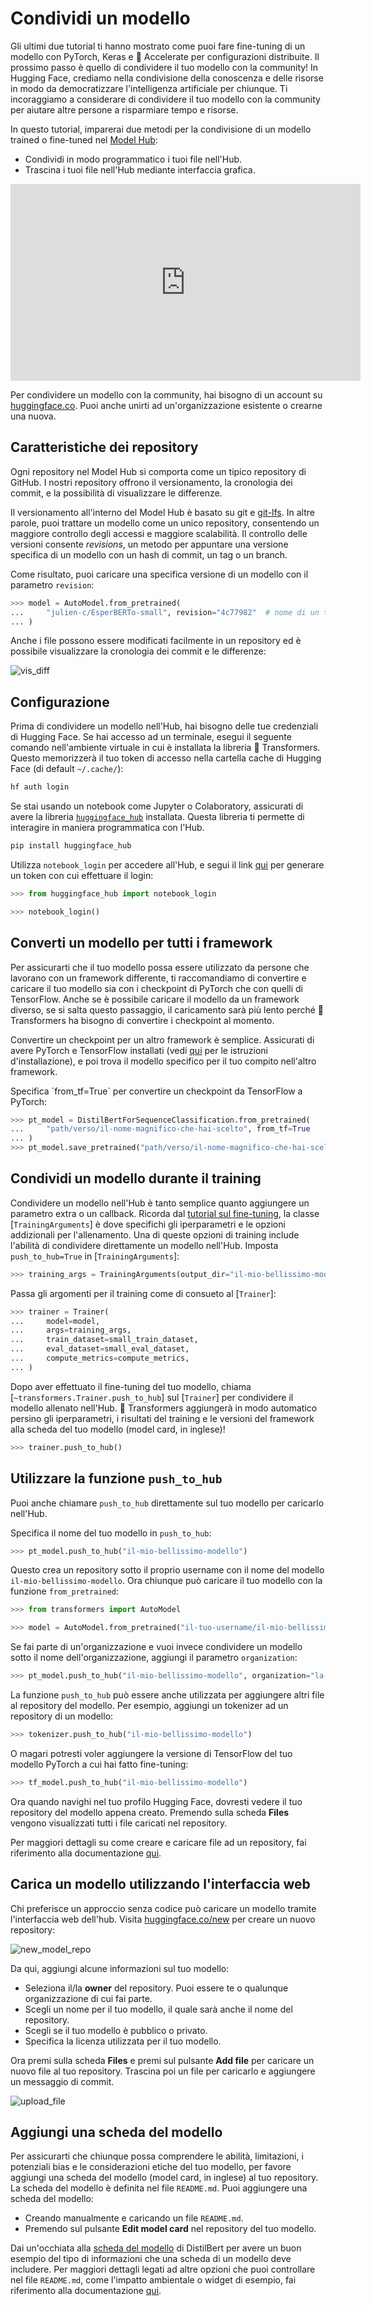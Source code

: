 <!--Copyright 2022 The HuggingFace Team. All rights reserved.

Licensed under the Apache License, Version 2.0 (the "License"); you may not use this file except in compliance with
the License. You may obtain a copy of the License at

http://www.apache.org/licenses/LICENSE-2.0

Unless required by applicable law or agreed to in writing, software distributed under the License is distributed on
an "AS IS" BASIS, WITHOUT WARRANTIES OR CONDITIONS OF ANY KIND, either express or implied. See the License for the
specific language governing permissions and limitations under the License.

⚠️ Note that this file is in Markdown but contain specific syntax for our doc-builder (similar to MDX) that may not be
rendered properly in your Markdown viewer.

-->

# Condividi un modello

Gli ultimi due tutorial ti hanno mostrato come puoi fare fine-tuning di un modello con PyTorch, Keras e 🤗 Accelerate per configurazioni distribuite. Il prossimo passo è quello di condividere il tuo modello con la community! In Hugging Face, crediamo nella condivisione della conoscenza e delle risorse in modo da democratizzare l'intelligenza artificiale per chiunque. Ti incoraggiamo a considerare di condividere il tuo modello con la community per aiutare altre persone a risparmiare tempo e risorse.

In questo tutorial, imparerai due metodi per la condivisione di un modello trained o fine-tuned nel [Model Hub](https://huggingface.co/models):

- Condividi in modo programmatico i tuoi file nell'Hub.
- Trascina i tuoi file nell'Hub mediante interfaccia grafica.

<iframe width="560" height="315" src="https://www.youtube.com/embed/XvSGPZFEjDY" title="YouTube video player"
frameborder="0" allow="accelerometer; autoplay; clipboard-write; encrypted-media; gyroscope;
picture-in-picture" allowfullscreen></iframe>

<Tip>

Per condividere un modello con la community, hai bisogno di un account su [huggingface.co](https://huggingface.co/join). Puoi anche unirti ad un'organizzazione esistente o crearne una nuova.

</Tip>

## Caratteristiche dei repository

Ogni repository nel Model Hub si comporta come un tipico repository di GitHub. I nostri repository offrono il versionamento, la cronologia dei commit, e la possibilità di visualizzare le differenze.

Il versionamento all'interno del Model Hub è basato su git e [git-lfs](https://git-lfs.github.com/). In altre parole, puoi trattare un modello come un unico repository, consentendo un maggiore controllo degli accessi e maggiore scalabilità. Il controllo delle versioni consente *revisions*, un metodo per appuntare una versione specifica di un modello con un hash di commit, un tag o un branch.

Come risultato, puoi caricare una specifica versione di un modello con il parametro `revision`:

```py
>>> model = AutoModel.from_pretrained(
...     "julien-c/EsperBERTo-small", revision="4c77982"  # nome di un tag, di un branch, o commit hash
... )
```

Anche i file possono essere modificati facilmente in un repository ed è possibile visualizzare la cronologia dei commit e le differenze:

![vis_diff](https://huggingface.co/datasets/huggingface/documentation-images/resolve/main/vis_diff.png)

## Configurazione

Prima di condividere un modello nell'Hub, hai bisogno delle tue credenziali di Hugging Face. Se hai accesso ad un terminale, esegui il seguente comando nell'ambiente virtuale in cui è installata la libreria 🤗 Transformers. Questo memorizzerà il tuo token di accesso nella cartella cache di Hugging Face (di default `~/.cache/`):

```bash
hf auth login
```

Se stai usando un notebook come Jupyter o Colaboratory, assicurati di avere la libreria [`huggingface_hub`](https://huggingface.co/docs/hub/adding-a-library) installata. Questa libreria ti permette di interagire in maniera programmatica con l'Hub.

```bash
pip install huggingface_hub
```

Utilizza `notebook_login` per accedere all'Hub, e segui il link [qui](https://huggingface.co/settings/token) per generare un token con cui effettuare il login:

```py
>>> from huggingface_hub import notebook_login

>>> notebook_login()
```

## Converti un modello per tutti i framework

Per assicurarti che il tuo modello possa essere utilizzato da persone che lavorano con un framework differente, ti raccomandiamo di convertire e caricare il tuo modello sia con i checkpoint di PyTorch che con quelli di TensorFlow. Anche se è possibile caricare il modello da un framework diverso, se si salta questo passaggio, il caricamento sarà più lento perché 🤗 Transformers ha bisogno di convertire i checkpoint al momento.

Convertire un checkpoint per un altro framework è semplice. Assicurati di avere PyTorch e TensorFlow installati (vedi [qui](installation) per le istruzioni d'installazione), e poi trova il modello specifico per il tuo compito nell'altro framework.

<frameworkcontent>
<pt>
Specifica `from_tf=True` per convertire un checkpoint da TensorFlow a PyTorch:

```py
>>> pt_model = DistilBertForSequenceClassification.from_pretrained(
...     "path/verso/il-nome-magnifico-che-hai-scelto", from_tf=True
... )
>>> pt_model.save_pretrained("path/verso/il-nome-magnifico-che-hai-scelto")
```
</pt>
</frameworkcontent>

## Condividi un modello durante il training

<frameworkcontent>
<pt>
<Youtube id="Z1-XMy-GNLQ"/>

Condividere un modello nell'Hub è tanto semplice quanto aggiungere un parametro extra o un callback. Ricorda dal [tutorial sul fine-tuning](training), la classe [`TrainingArguments`] è dove specifichi gli iperparametri e le opzioni addizionali per l'allenamento. Una di queste opzioni di training include l'abilità di condividere direttamente un modello nell'Hub. Imposta `push_to_hub=True` in [`TrainingArguments`]:

```py
>>> training_args = TrainingArguments(output_dir="il-mio-bellissimo-modello", push_to_hub=True)
```

Passa gli argomenti per il training come di consueto al [`Trainer`]:

```py
>>> trainer = Trainer(
...     model=model,
...     args=training_args,
...     train_dataset=small_train_dataset,
...     eval_dataset=small_eval_dataset,
...     compute_metrics=compute_metrics,
... )
```

Dopo aver effettuato il fine-tuning del tuo modello, chiama [`~transformers.Trainer.push_to_hub`] sul [`Trainer`] per condividere il modello allenato nell'Hub. 🤗 Transformers aggiungerà in modo automatico persino gli iperparametri, i risultati del training e le versioni del framework alla scheda del tuo modello (model card, in inglese)!

```py
>>> trainer.push_to_hub()
```
</pt>
</frameworkcontent>

## Utilizzare la funzione `push_to_hub`

Puoi anche chiamare `push_to_hub` direttamente sul tuo modello per caricarlo nell'Hub.

Specifica il nome del tuo modello in `push_to_hub`:

```py
>>> pt_model.push_to_hub("il-mio-bellissimo-modello")
```

Questo crea un repository sotto il proprio username con il nome del modello `il-mio-bellissimo-modello`. Ora chiunque può caricare il tuo modello con la funzione `from_pretrained`:

```py
>>> from transformers import AutoModel

>>> model = AutoModel.from_pretrained("il-tuo-username/il-mio-bellissimo-modello")
```

Se fai parte di un'organizzazione e vuoi invece condividere un modello sotto il nome dell'organizzazione, aggiungi il parametro `organization`:

```py
>>> pt_model.push_to_hub("il-mio-bellissimo-modello", organization="la-mia-fantastica-org")
```

La funzione `push_to_hub` può essere anche utilizzata per aggiungere altri file al repository del modello. Per esempio, aggiungi un tokenizer ad un repository di un modello:

```py
>>> tokenizer.push_to_hub("il-mio-bellissimo-modello")
```

O magari potresti voler aggiungere la versione di TensorFlow del tuo modello PyTorch a cui hai fatto fine-tuning:

```py
>>> tf_model.push_to_hub("il-mio-bellissimo-modello")
```

Ora quando navighi nel tuo profilo Hugging Face, dovresti vedere il tuo repository del modello appena creato. Premendo sulla scheda **Files** vengono visualizzati tutti i file caricati nel repository.

Per maggiori dettagli su come creare e caricare file ad un repository, fai riferimento alla documentazione [qui](https://huggingface.co/docs/hub/how-to-upstream).

## Carica un modello utilizzando l'interfaccia web

Chi preferisce un approccio senza codice può caricare un modello tramite l'interfaccia web dell'hub. Visita [huggingface.co/new](https://huggingface.co/new) per creare un nuovo repository:

![new_model_repo](https://huggingface.co/datasets/huggingface/documentation-images/resolve/main/new_model_repo.png)

Da qui, aggiungi alcune informazioni sul tuo modello:

- Seleziona il/la **owner** del repository. Puoi essere te o qualunque organizzazione di cui fai parte.
- Scegli un nome per il tuo modello, il quale sarà anche il nome del repository.
- Scegli se il tuo modello è pubblico o privato.
- Specifica la licenza utilizzata per il tuo modello.

Ora premi sulla scheda **Files** e premi sul pulsante **Add file** per caricare un nuovo file al tuo repository. Trascina poi un file per caricarlo e aggiungere un messaggio di commit.

![upload_file](https://huggingface.co/datasets/huggingface/documentation-images/resolve/main/upload_file.png)

## Aggiungi una scheda del modello

Per assicurarti che chiunque possa comprendere le abilità, limitazioni, i potenziali bias e le considerazioni etiche del tuo modello, per favore aggiungi una scheda del modello (model card, in inglese) al tuo repository. La scheda del modello è definita nel file `README.md`. Puoi aggiungere una scheda del modello:

* Creando manualmente e caricando un file `README.md`.
* Premendo sul pulsante **Edit model card** nel repository del tuo modello.

Dai un'occhiata alla [scheda del modello](https://huggingface.co/distilbert/distilbert-base-uncased) di DistilBert per avere un buon esempio del tipo di informazioni che una scheda di un modello deve includere. Per maggiori dettagli legati ad altre opzioni che puoi controllare nel file `README.md`, come l'impatto ambientale o widget di esempio, fai riferimento alla documentazione [qui](https://huggingface.co/docs/hub/models-cards).
